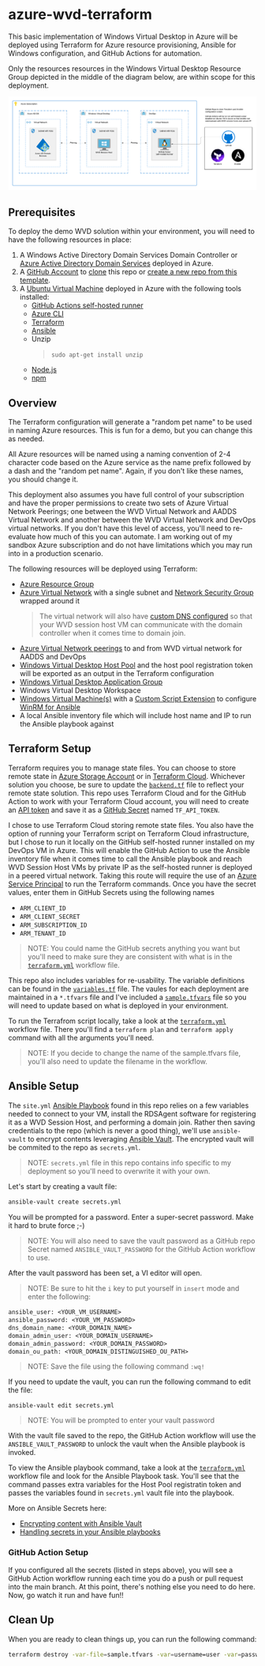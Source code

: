 # azure-wvd-terraform

This basic implementation of Windows Virtual Desktop in Azure will be deployed using Terraform for Azure resource provisioning, Ansible for Windows configuration, and GitHub Actions for automation.

Only the resources resources in the Windows Virtual Desktop Resource Group depicted in the middle of the diagram below, are within scope for this deployment.

![Architecture](images/architecture.png)

## Prerequisites

To deploy the demo WVD solution within your environment, you will need to have the following resources in place:

1. A Windows Active Directory Domain Services Domain Controller or [Azure Active Directory Domain Services](https://azure.microsoft.com/en-us/services/active-directory-ds/) deployed in Azure.
1. A [GitHub Account](https://github.com/join) to [clone](https://docs.github.com/en/github/creating-cloning-and-archiving-repositories/cloning-a-repository-from-github/cloning-a-repository) this repo or [create a new repo from this template](https://docs.github.com/en/github/creating-cloning-and-archiving-repositories/creating-a-repository-on-github/creating-a-repository-from-a-template).
1. A [Ubuntu Virtual Machine](https://docs.microsoft.com/en-us/azure/virtual-machines/linux/quick-create-portal) deployed in Azure with the following tools installed:
    - [GitHub Actions self-hosted runner](https://docs.github.com/en/actions/hosting-your-own-runners/about-self-hosted-runners)
    - [Azure CLI](https://docs.microsoft.com/en-us/cli/azure/install-azure-cli-linux?pivots=apt)
    - [Terraform](https://www.terraform.io/docs/cli/install/apt.html)
    - [Ansible](https://docs.ansible.com/ansible/latest/installation_guide/intro_installation.html#installing-and-upgrading-ansible-with-pip)
    - Unzip 
        > `sudo apt-get install unzip` 
    - [Node.js](https://nodejs.org/en/download/package-manager/#debian-and-ubuntu-based-linux-distributions)
    - [npm](https://docs.npmjs.com/downloading-and-installing-node-js-and-npm)

## Overview

The Terraform configuration will generate a "random pet name" to be used in naming Azure resources. This is fun for a demo, but you can change this as needed.

All Azure resources will be named using a naming convention of 2-4 character code based on the Azure service as the name prefix followed by a dash and the "random pet name". Again, if you don't like these names, you should change it.

This deployment also assumes you have full control of your subscription and have the proper permissions to create two sets of Azure Virtual Network Peerings; one between the WVD Virtual Network and AADDS Virtual Network and another between the WVD Virtual Network and DevOps virtual networks. If you don't have this level of access, you'll need to re-evaluate how much of this you can automate. I am working out of my sandbox Azure subscription and do not have limitations which you may run into in a production scenario.

The following resources will be deployed using Terraform:

- [Azure Resource Group](https://docs.microsoft.com/en-us/azure/azure-resource-manager/management/manage-resource-groups-portal)
- [Azure Virtual Network](https://docs.microsoft.com/en-us/azure/virtual-network/virtual-networks-overview) with a single subnet and [Network Security Group](https://docs.microsoft.com/en-us/azure/virtual-network/network-security-groups-overview) wrapped around it
    > The virtual network will also have [custom DNS configured](https://docs.microsoft.com/en-us/azure/virtual-network/virtual-networks-name-resolution-for-vms-and-role-instances) so that your WVD session host VM can communicate with the domain controller when it comes time to domain join.
- [Azure Virtual Network peerings](https://docs.microsoft.com/en-us/azure/virtual-network/virtual-network-manage-peering) to and from WVD virtual network for AADDS and DevOps
- [Windows Virtual Desktop Host Pool](https://docs.microsoft.com/en-us/azure/virtual-desktop/create-host-pools-azure-marketplace) and the host pool registration token will be exported as an output in the Terraform configuration
- [Windows Virtual Desktop Application Group](https://docs.microsoft.com/en-us/azure/virtual-desktop/manage-app-groups)
- Windows Virtual Desktop Workspace
- [Windows Virtual Machine(s)](https://docs.microsoft.com/en-us/azure/virtual-machines/windows/quick-create-portal) with a [Custom Script Extension](https://docs.microsoft.com/en-us/azure/virtual-machines/extensions/custom-script-windows) to configure [WinRM for Ansible](https://docs.ansible.com/ansible/latest/user_guide/windows_winrm.html)
- A local Ansible inventory file which will include host name and IP to run the Ansible playbook against

## Terraform Setup

Terraform requires you to manage state files. You can choose to store remote state in [Azure Storage Account](https://docs.microsoft.com/en-us/azure/developer/terraform/store-state-in-azure-storage) or in [Terraform Cloud](https://www.terraform.io/cloud). Whichever solution you choose, be sure to update the [`backend.tf`](backend.tf) file to reflect your remote state solution. This repo uses Terraform Cloud and for the GitHub Action to work with your Terraform Cloud account, you will need to create an [API token](https://www.terraform.io/docs/cloud/users-teams-organizations/users.html#api-tokens) and save it as a [GitHub Secret](https://docs.github.com/en/actions/reference/encrypted-secrets#creating-encrypted-secrets-for-a-repository) named `TF_API_TOKEN`.

I chose to use Terraform Cloud storing remote state files. You also have the option of running your Terraform script on Terraform Cloud infrastructure, but I chose to run it locally on the GitHub self-hosted runner installed on my DevOps VM in Azure. This will enable the GitHub Action to use the Ansible inventory file when it comes time to call the Ansible playbook and reach WVD Session Host VMs by private IP as the self-hosted runner is deployed in a peered virtual network. Taking this route will require the use of an [Azure Service Principal](https://registry.terraform.io/providers/hashicorp/azurerm/latest/docs/guides/service_principal_client_secret) to run the Terraform commands. Once you have the secret values, enter them in GitHub Secrets using the following names 

- `ARM_CLIENT_ID`
- `ARM_CLIENT_SECRET`
- `ARM_SUBSCRIPTION_ID`
- `ARM_TENANT_ID`

> NOTE: You could name the GitHub secrets anything you want but you'll need to make sure they are consistent with what is in the [`terraform.yml`](./github/workflows/terraform.yml) workflow file.

This repo also includes variables for re-usability. The variable definitions can be found in the [`variables.tf`](variables.tf) file. The vaules for each deployment are maintained in a `*.tfvars` file and I've included a [`sample.tfvars`](sample.tfvars) file so you will need to update based on what is deployed in your environment.

To run the Terrafrom script locally, take a look at the [`terraform.yml`](./github/workflows/terraform.yml) workflow file. There you'll find a `terraform plan` and `terraform apply` command with all the arguments you'll need.

> NOTE: If you decide to change the name of the sample.tfvars file, you'll also need to update the filename in the workflow.

## Ansible Setup

The `site.yml` [Ansible Playbook](https://docs.ansible.com/ansible/latest/user_guide/playbooks.html) found in this repo relies on a few variables needed to connect to your VM, install the RDSAgent software for registering it as a WVD Session Host, and performing a domain join. Rather then saving credentials to the repo (which is never a good thing), we'll use `ansible-vault` to encrypt contents leveraging [Ansible Vault](https://docs.ansible.com/ansible/latest/user_guide/vault.html). The encrypted vault will be commited to the repo as `secrets.yml`. 

> NOTE: `secrets.yml` file in this repo contains info specific to my deployment so you'll need to overwrite it with your own.

Let's start by creating a vault file:

```sh
ansible-vault create secrets.yml
```

You will be prompted for a password. Enter a super-secret password. Make it hard to brute force ;-)

> NOTE: You will also need to save the vault password as a GitHub repo Secret named `ANSIBLE_VAULT_PASSWORD` for the GitHub Action workflow to use.

After the vault password has been set, a VI editor will open. 

> NOTE: Be sure to hit the `i` key to put yourself in `insert` mode and enter the following:

```text
ansible_user: <YOUR_VM_USERNAME>
ansible_password: <YOUR_VM_PASSWORD>
dns_domain_name: <YOUR_DOMAIN_NAME>
domain_admin_user: <YOUR_DOMAIN_USERNAME>
domain_admin_password: <YOUR_DOMAIN_PASSWORD>
domain_ou_path: <YOUR_DOMAIN_DISTINGUISHED_OU_PATH>
```

> NOTE: Save the file using the following command `:wq!`

If you need to update the vault, you can run the following command to edit the file:

```sh
ansible-vault edit secrets.yml
```

> NOTE: You will be prompted to enter your vault password

With the vault file saved to the repo, the GitHub Action workflow will use the `ANSIBLE_VAULT_PASSWORD` to unlock the vault when the Ansible playbook is invoked.

To view the Ansible playbook command, take a look at the [`terraform.yml`](./github/workflows/terraform.yml) workflow file and look for the Ansible Playbook task. You'll see that the command passes extra variables for the Host Pool registratin token and passes the variables found in `secrets.yml` vault file into the playbook. 

More on Ansible Secrets here:

- [Encrypting content with Ansible Vault](https://docs.ansible.com/ansible/latest/user_guide/vault.html)
- [Handling secrets in your Ansible playbooks](https://www.redhat.com/sysadmin/ansible-playbooks-secrets)

### GitHub Action Setup

If you configured all the secrets (listed in steps above), you will see a GitHub Action workflow running each time you do a push or pull request into the main branch. At this point, there's nothing else you need to do here. Now, go watch it run and have fun!!

## Clean Up

When you are ready to clean things up, you can run the following command:

```sh
terraform destroy -var-file=sample.tfvars -var=username=user -var=password=pass
```
